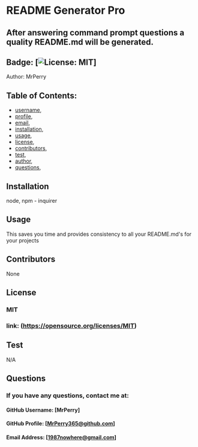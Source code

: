 
  # README Generator Pro
## After answering command prompt questions a quality README.md will be generated.
  
## Badge: [![License: MIT](https://img.shields.io/badge/License-MIT-yellow.svg)]

Author: MrPerry

## Table of Contents:
- [username](#username),
- [profile](#profile),
- [email](#email),
- [installation](#installation),
- [usage](#usage),
- [license](#license),
- [contributors](#contributors),
- [test](#test),
- [author](#author),
- [questions](#questions),

## Installation
node, npm - inquirer

## Usage
This saves you time and provides consistency to all your README.md's for your projects

## Contributors
None

## License
### MIT
### link: (https://opensource.org/licenses/MIT)

## Test
N/A


## Questions
### If you have any questions, contact me at:

#### GitHub Username: [MrPerry]

#### GitHub Profile: [MrPerry365@github.com]

#### Email Address: [1987nowhere@gmail.com]

